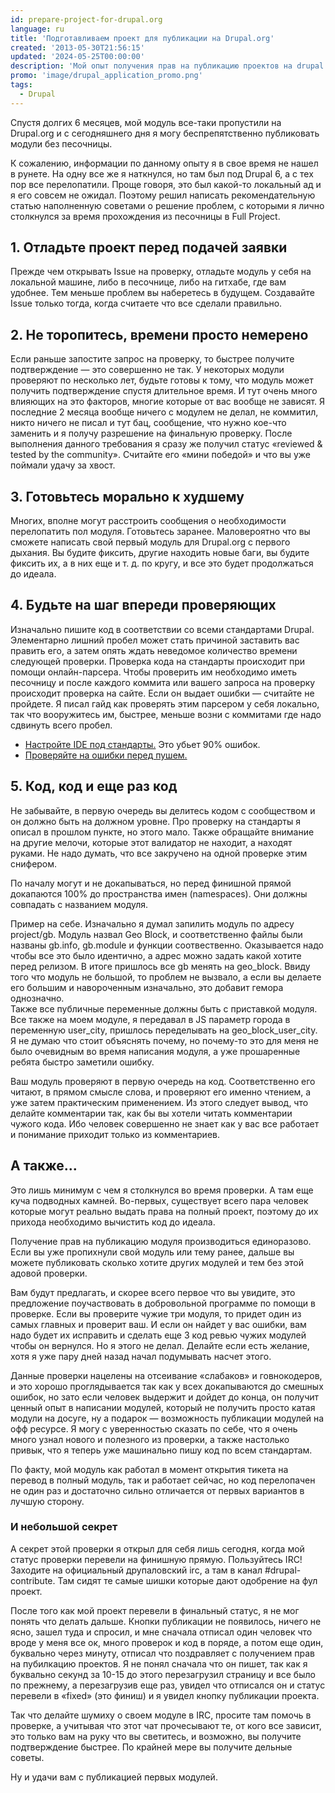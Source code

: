 ```yaml
---
id: prepare-project-for-drupal.org
language: ru
title: 'Подготавливаем проект для публикации на Drupal.org'
created: '2013-05-30T21:56:15'
updated: '2024-05-25T00:00:00'
description: 'Мой опыт получения прав на публикацию проектов на drupal.org'
promo: 'image/drupal_application_promo.png'
tags:
  - Drupal
---
```


Спустя долгих 6 месяцев, мой модуль все-таки пропустили на Drupal.org и с
сегодняшнего дня я могу беспрепятственно публиковать модули без песочницы.

К сожалению, информации по данному опыту я в свое время не нашел в рунете. На
одну все же я наткнулся, но там был под Drupal 6, а с тех пор все перелопатили.
Проще говоря, это был какой-то локальный ад и я его совсем не ожидал. Поэтому
решил написать рекомендательную статью наполненную советами о решение проблем, с
которыми я лично столкнулся за время прохождения из песочницы в Full Project.

## 1. Отладьте проект перед подачей заявки

Прежде чем открывать Issue на проверку, отладьте модуль у себя на локальной
машине, либо в песочнице, либо на гитхабе, где вам удобнее. Тем меньше проблем
вы наберетесь в будущем. Создавайте Issue только тогда, когда считаете что все
сделали правильно.

## 2. Не торопитесь, времени просто немерено

Если раньше запостите запрос на проверку, то быстрее получите подтверждение —
это совершенно не так. У некоторых модули проверяют по несколько лет, будьте
готовы к тому, что модуль может получить подтверждение спустя длительное время.
И тут очень много влияющих на это факторов, многие которые от вас вообще не
зависят. Я последние 2 месяца вообще ничего с модулем не делал, не коммитил,
никто ничего не писал и тут бац, сообщение, что нужно кое-что заменить и я
получу разрешение на финальную проверку. После выполнения данного требования я
сразу же получил статус «reviewed & tested by the community». Считайте его «мини
победой» и что вы уже поймали удачу за хвост.

## 3. Готовьтесь морально к худшему

Многих, вполне могут расстроить сообщения о необходимости перелопатить пол
модуля. Готовьтесь заранее. Маловероятно что вы сможете написать свой первый
модуль для Drupal.org с первого дыхания. Вы будите фиксить, другие находить
новые баги, вы будите фиксить их, а в них еще и т. д. по кругу, и все это будет
продолжаться до идеала.

## 4. Будьте на шаг впереди проверяющих

Изначально пишите код в соответствии со всеми стандартами Drupal. Элементарно
лишний пробел может стать причиной заставить вас править его, а затем опять
ждать неведомое количество времени следующей проверки. Проверка кода на
стандарты происходит при помощи онлайн-парсера. Чтобы проверить им необходимо
иметь песочницу и после каждого коммита или вашего запроса на проверку
происходит проверка на сайте. Если он выдает ошибки — считайте не пройдете. Я
писал гайд как проверять этим парсером у себя локально, так что вооружитесь им,
быстрее, меньше возни с коммитами где надо сдвинуть всего пробел.

- [Настройте IDE под стандарты.][netbeans-drupal-cs] Это убьет 90% ошибок.
- [Проверяйте на ошибки перед пушем.][ubuntu-drupal-cs]

## 5. Код, код и еще раз код

Не забывайте, в первую очередь вы делитесь кодом с сообществом и он должно быть
на должном уровне. Про проверку на стандарты я описал в прошлом пункте, но этого
мало. Также обращайте внимание на другие мелочи, которые этот валидатор не
находит, а находят руками. Не надо думать, что все закручено на одной проверке
этим снифером.

По началу могут и не докапываться, но перед финишной прямой докапаются 100% до
пространства имен (namespaces). Они должны совпадать с названием модуля.

Пример на себе. Изначально я думал запилить модуль по адресу project/gb. Модуль
назвал Geo Block, и соответственно файлы были названы gb.info, gb.module и
функции соотвественно. Оказывается надо чтобы все это было идентично, а адрес
можно задать какой хотите перед релизом. В итоге пришлось все gb менять на
geo_block. Ввиду того что модуль не большой, то проблем не вызвало, а если вы
делаете его большим и навороченным изначально, это добавит гемора однозначно.  
Также все публичные переменные должны быть с приставкой модуля. Все также на
моем модуле, я передавал в JS параметр города в переменную user_city, пришлось
переделывать на geo_block_user_city. Я не думаю что стоит объяснять почему, но
почему-то это для меня не было очевидным во время написания модуля, а уже
прошаренные ребята быстро заметили ошибку.

Ваш модуль проверяют в первую очередь на код. Соответственно его читают, в
прямом смысле слова, и проверяют его именно чтением, а уже затем практическим
применением. Из этого следует вывод, что делайте комментарии так, как бы вы
хотели читать комментарии чужого кода. Ибо человек совершенно не знает как у вас
все работает и понимание приходит только из комментариев.

## А также...

Это лишь минимум с чем я столкнулся во время проверки. А там еще куча подводных
камней. Во-первых, существует всего пара человек которые могут реально выдать
права на полный проект, поэтому до их прихода необходимо вычистить код до
идеала.

Получение прав на публикацию модуля производиться единоразово. Если вы уже
пропихнули свой модуль или тему ранее, дальше вы можете публиковать сколько
хотите других модулей и тем без этой адовой проверки.

Вам будут предлагать, и скорее всего первое что вы увидите, это предложение
поучаствовать в добровольной программе по помощи в проверке. Если вы проверите
чужие три модуля, то придет один из самых главных и проверит ваш. И если он
найдет у вас ошибки, вам надо будет их исправить и сделать еще 3 код ревью чужих
модулей чтобы он вернулся. Но я этого не делал. Делайте если есть желание, хотя
я уже пару дней назад начал подумывать насчет этого.

Данные проверки нацелены на отсеивание «слабаков» и говнокодеров, и это хорошо
проглядывается так как у всех докапываются до смешных ошибок, но зато если
человек выдержит и дойдет до конца, он получит ценный опыт в написании модулей,
который не получить просто катая модули на досуге, ну а подарок — возможность
публикации модулей на офф ресурсе. Я могу с уверенностью сказать по себе, что я
очень много узнал нового и полезного из проверки, а также настолько привык, что
я теперь уже машинально пишу код по всем стандартам.

По факту, мой модуль как работал в момент открытия тикета на перевод в полный
модуль, так и работает сейчас, но код перелопачен не один раз и достаточно
сильно отличается от первых вариантов в лучшую сторону.

### И небольшой секрет

А секрет этой проверки я открыл для себя лишь сегодня, когда мой статус проверки
перевели на финишную прямую. Пользуйтесь IRC! Заходите на официальный
друпаловский irc, а там в канал #drupal-contribute. Там сидят те самые шишки
которые дают одобрение на фул проект.

После того как мой проект перевели в финальный статус, я не мог понять что
делать дальше. Кнопки публикации не появилось, ничего не ясно, зашел туда и
спросил, и мне сначала отписал один человек что вроде у меня все ок, много
проверок и код в поряде, а потом еще один, буквально через минуту, отписал что
поздравляет с получением прав на пубилкацию проектов. Я не понял сначала что он
пишет, так как я буквально секунд за 10-15 до этого перезагрузил страницу и все
было по прежнему, а перезагрузив еще раз, увидел что отписался он и статус
перевели в «fixed» (это финиш) и я увидел кнопку публикации проекта.

Так что делайте шумиху о своем модуле в IRC, просите там помочь в проверке, а
учитывая что этот чат прочесывают те, от кого все зависит, это только вам на
руку что вы светитесь, и возможно, вы получите подтверждение быстрее. По крайней
мере вы получите дельные советы.

Ну и удачи вам с публикацией первых модулей.

[netbeans-drupal-cs]: ../../../../2013/01/01/drupal-coding-standards-netbeans/index.ru.md
[ubuntu-drupal-cs]: ../../../../2013/03/09/drupal-7-code-style-check-ubuntu/index.ru.md

